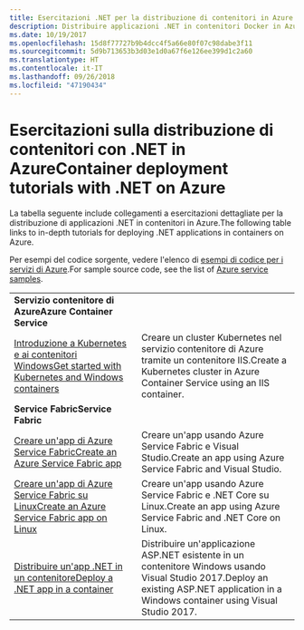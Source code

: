 ```yaml
---
title: Esercitazioni .NET per la distribuzione di contenitori in Azure
description: Distribuire applicazioni .NET in contenitori Docker in Azure e ridimensionarle con DC/OS, Mesos o Kubernetes.
ms.date: 10/19/2017
ms.openlocfilehash: 15d8f77727b9b4dcc4f5a66e80f07c98dabe3f11
ms.sourcegitcommit: 5d9b713653b3d03e1d0a67f6e126ee399d1c2a60
ms.translationtype: HT
ms.contentlocale: it-IT
ms.lasthandoff: 09/26/2018
ms.locfileid: "47190434"
---
```

# <a name="container-deployment-tutorials-with-net-on-azure"></a><span data-ttu-id="c4aad-103">Esercitazioni sulla distribuzione di contenitori con .NET in Azure</span><span class="sxs-lookup"><span data-stu-id="c4aad-103">Container deployment tutorials with .NET on Azure</span></span>

<span data-ttu-id="c4aad-104">La tabella seguente include collegamenti a esercitazioni dettagliate per la distribuzione di applicazioni .NET in contenitori in Azure.</span><span class="sxs-lookup"><span data-stu-id="c4aad-104">The following table links to in-depth tutorials for deploying .NET applications in containers on Azure.</span></span>

<span data-ttu-id="c4aad-105">Per esempi del codice sorgente, vedere l'elenco di [esempi di codice per i servizi di Azure](https://azure.microsoft.com/resources/samples/?platform=dotnet).</span><span class="sxs-lookup"><span data-stu-id="c4aad-105">For sample source code, see the list of [Azure service samples](https://azure.microsoft.com/resources/samples/?platform=dotnet).</span></span>

| | |
|---|---|
| <span data-ttu-id="c4aad-106">**Servizio contenitore di Azure**</span><span class="sxs-lookup"><span data-stu-id="c4aad-106">**Azure Container Service**</span></span> ||
| <span data-ttu-id="c4aad-107">[Introduzione a Kubernetes e ai contenitori Windows][1]</span><span class="sxs-lookup"><span data-stu-id="c4aad-107">[Get started with Kubernetes and Windows containers][1]</span></span> | <span data-ttu-id="c4aad-108">Creare un cluster Kubernetes nel servizio contenitore di Azure tramite un contenitore IIS.</span><span class="sxs-lookup"><span data-stu-id="c4aad-108">Create a Kubernetes cluster in Azure Container Service using an IIS container.</span></span>
|<span data-ttu-id="c4aad-109">**Service Fabric**</span><span class="sxs-lookup"><span data-stu-id="c4aad-109">**Service Fabric**</span></span>| |
| <span data-ttu-id="c4aad-110">[Creare un'app di Azure Service Fabric][2]</span><span class="sxs-lookup"><span data-stu-id="c4aad-110">[Create an Azure Service Fabric app][2]</span></span> | <span data-ttu-id="c4aad-111">Creare un'app usando Azure Service Fabric e Visual Studio.</span><span class="sxs-lookup"><span data-stu-id="c4aad-111">Create an app using Azure Service Fabric and Visual Studio.</span></span> | 
| <span data-ttu-id="c4aad-112">[Creare un'app di Azure Service Fabric su Linux][3]</span><span class="sxs-lookup"><span data-stu-id="c4aad-112">[Create an Azure Service Fabric app on Linux][3]</span></span> | <span data-ttu-id="c4aad-113">Creare un'app usando Azure Service Fabric e .NET Core su Linux.</span><span class="sxs-lookup"><span data-stu-id="c4aad-113">Create an  app using Azure Service Fabric and .NET Core on Linux.</span></span> | 
| <span data-ttu-id="c4aad-114">[Distribuire un'app .NET in un contenitore][4]</span><span class="sxs-lookup"><span data-stu-id="c4aad-114">[Deploy a .NET app in a container][4]</span></span> | <span data-ttu-id="c4aad-115">Distribuire un'applicazione ASP.NET esistente in un contenitore Windows usando Visual Studio 2017.</span><span class="sxs-lookup"><span data-stu-id="c4aad-115">Deploy an existing ASP.NET application in a Windows container using Visual Studio 2017.</span></span>  |

[1]: /azure/container-service/container-service-kubernetes-windows-walkthrough
[2]: /azure/service-fabric/service-fabric-create-your-first-application-in-visual-studio
[3]: /azure/service-fabric/service-fabric-get-started-containers
[4]: /azure/service-fabric/service-fabric-host-app-in-a-container
